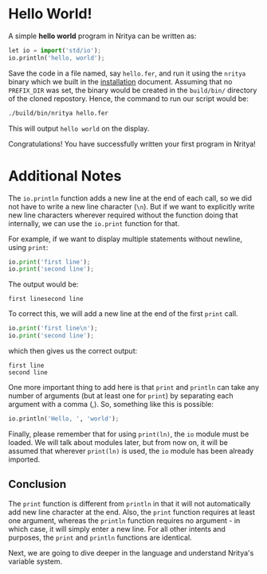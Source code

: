 # Hello World!

A simple **hello world** program in Nritya can be written as:
```py
let io = import('std/io');
io.println('hello, world');
```

Save the code in a file named, say `hello.fer`, and run it using the `nritya` binary which we built in the [installation](./01-install.md) document.
Assuming that no `PREFIX_DIR` was set, the binary would be created in the `build/bin/` directory of the cloned repostory. Hence, the command to run our script would be:
```bash
./build/bin/nritya hello.fer
```

This will output `hello world` on the display.

Congratulations! You have successfully written your first program in Nritya!

# Additional Notes

The `io.println` function adds a new line at the end of each call, so we did not have to write a new line character (`\n`).
But if we want to explicitly write new line characters wherever required without the function doing that internally,
we can use the `io.print` function for that.

For example, if we want to display multiple statements without newline, using `print`:
```py
io.print('first line');
io.print('second line');
```

The output would be:
```
first linesecond line
```

To correct this, we will add a new line at the end of the first `print` call.
```py
io.print('first line\n');
io.print('second line');
```

which then gives us the correct output:
```
first line
second line
```

One more important thing to add here is that `print` and `println` can take any number of arguments (but at least one for `print`) by separating each argument with a comma (,). So, something like this is possible:
```py
io.println('Hello, ', 'world');
```

Finally, please remember that for using `print(ln)`, the `io` module must be loaded. We will talk about modules later, but from now on,
it will be assumed that wherever `print(ln)` is used, the `io` module has been already imported.

## Conclusion

The `print` function is different from `println` in that it will not automatically add new line character at the end. Also, the `print` function requires at least one argument, whereas the `println` function requires no argument - in which case, it will simply enter a new line. For all other intents and purposes, the `print` and `println` functions are identical.

Next, we are going to dive deeper in the language and understand Nritya's variable system.